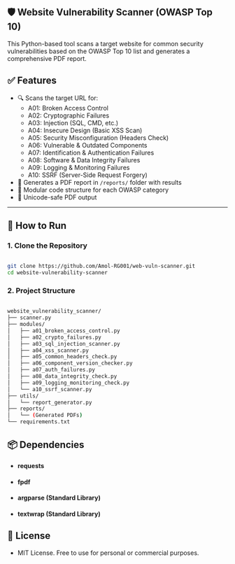 ## 🛡️ Website Vulnerability Scanner (OWASP Top 10)

This Python-based tool scans a target website for common security vulnerabilities based on the OWASP Top 10 list and generates a comprehensive PDF report.

## ✅ Features

- 🔍 Scans the target URL for:
  - A01: Broken Access Control
  - A02: Cryptographic Failures
  - A03: Injection (SQL, CMD, etc.)
  - A04: Insecure Design (Basic XSS Scan)
  - A05: Security Misconfiguration (Headers Check)
  - A06: Vulnerable & Outdated Components
  - A07: Identification & Authentication Failures
  - A08: Software & Data Integrity Failures
  - A09: Logging & Monitoring Failures
  - A10: SSRF (Server-Side Request Forgery)
- 📄 Generates a PDF report in `/reports/` folder with results
- 🧪 Modular code structure for each OWASP category
- 🧼 Unicode-safe PDF output

---

## 🚀 How to Run

### 1. Clone the Repository

```bash

git clone https://github.com/Amol-RG001/web-vuln-scanner.git
cd website-vulnerability-scanner
```
### 2. Project Structure
```bash

website_vulnerability_scanner/
├── scanner.py
├── modules/
│   ├── a01_broken_access_control.py
│   ├── a02_crypto_failures.py
│   ├── a03_sql_injection_scanner.py
│   ├── a04_xss_scanner.py
│   ├── a05_common_headers_check.py
│   ├── a06_component_version_checker.py
│   ├── a07_auth_failures.py
│   ├── a08_data_integrity_check.py
│   ├── a09_logging_monitoring_check.py
│   └── a10_ssrf_scanner.py
├── utils/
│   └── report_generator.py
├── reports/
│   └── (Generated PDFs)
└── requirements.txt
```

## 📦 Dependencies
- #### requests
- #### fpdf
- #### argparse (Standard Library)
- #### textwrap (Standard Library)


## 📜 License
- MIT License. Free to use for personal or commercial purposes.